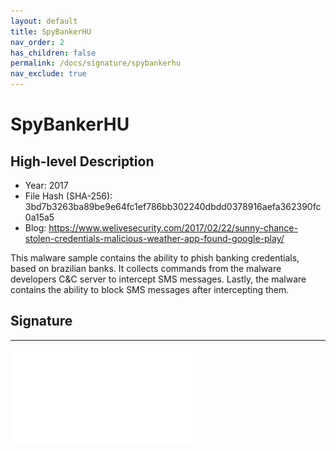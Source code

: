 ```yaml
---
layout: default
title: SpyBankerHU
nav_order: 2
has_children: false
permalink: /docs/signature/spybankerhu
nav_exclude: true
---
```


# SpyBankerHU

## High-level Description

* Year: 2017
* File Hash (SHA-256): 3bd7b3263ba89be9e64fc1ef786bb302240dbdd0378916aefa362390fc0a15a5
* Blog: https://www.welivesecurity.com/2017/02/22/sunny-chance-stolen-credentials-malicious-weather-app-found-google-play/

This malware sample contains the ability to phish banking credentials, based on brazilian banks. It collects commands from the malware developers C&C server to intercept SMS messages. Lastly, the malware contains the ability to block SMS messages after intercepting them.

## Signature
---

![](../img/signatures/spybankerhu.pdf)